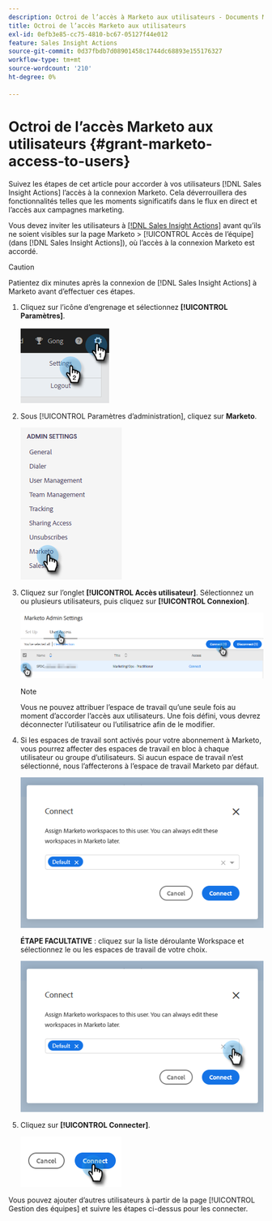 ```yaml
---
description: Octroi de l’accès à Marketo aux utilisateurs - Documents Marketo - Documentation du produit
title: Octroi de l’accès Marketo aux utilisateurs
exl-id: 0efb3e85-cc75-4810-bc67-05127f44e012
feature: Sales Insight Actions
source-git-commit: 0d37fbdb7d08901458c1744dc68893e155176327
workflow-type: tm+mt
source-wordcount: '210'
ht-degree: 0%

---
```


# Octroi de l’accès Marketo aux utilisateurs {#grant-marketo-access-to-users}

Suivez les étapes de cet article pour accorder à vos utilisateurs [!DNL Sales Insight Actions] l’accès à la connexion Marketo. Cela déverrouillera des fonctionnalités telles que les moments significatifs dans le flux en direct et l’accès aux campagnes marketing.

Vous devez inviter les utilisateurs à [[!DNL Sales Insight Actions]](/help/marketo/product-docs/marketo-sales-insight/actions/admin/invite-users-and-admins.md#invite-users) avant qu’ils ne soient visibles sur la page Marketo > [!UICONTROL Accès de l’équipe] (dans [!DNL Sales Insight Actions]), où l’accès à la connexion Marketo est accordé.

>[!CAUTION]
>
>Patientez dix minutes après la connexion de [!DNL Sales Insight Actions] à Marketo avant d’effectuer ces étapes.

1. Cliquez sur l’icône d’engrenage et sélectionnez **[!UICONTROL Paramètres]**.

   ![](assets/grant-marketo-access-to-users-1.png)

1. Sous [!UICONTROL Paramètres d’administration], cliquez sur **Marketo**.

   ![](assets/grant-marketo-access-to-users-2.png)

1. Cliquez sur l’onglet **[!UICONTROL Accès utilisateur]**. Sélectionnez un ou plusieurs utilisateurs, puis cliquez sur **[!UICONTROL Connexion]**.

   ![](assets/grant-marketo-access-to-users-3.png)

   >[!NOTE]
   >
   >Vous ne pouvez attribuer l’espace de travail qu’une seule fois au moment d’accorder l’accès aux utilisateurs. Une fois défini, vous devrez déconnecter l’utilisateur ou l’utilisatrice afin de le modifier.

1. Si les espaces de travail sont activés pour votre abonnement à Marketo, vous pourrez affecter des espaces de travail en bloc à chaque utilisateur ou groupe d’utilisateurs. Si aucun espace de travail n’est sélectionné, nous l’affecterons à l’espace de travail Marketo par défaut.

   ![](assets/grant-marketo-access-to-users-4.png)

   **ÉTAPE FACULTATIVE** : cliquez sur la liste déroulante Workspace et sélectionnez le ou les espaces de travail de votre choix.

   ![](assets/grant-marketo-access-to-users-5.png)

1. Cliquez sur **[!UICONTROL Connecter]**.

   ![](assets/grant-marketo-access-to-users-6.png)

Vous pouvez ajouter d’autres utilisateurs à partir de la page [!UICONTROL Gestion des équipes] et suivre les étapes ci-dessus pour les connecter.
